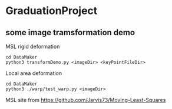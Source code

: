 # GraduationProject

## some image tramsformation demo

MSL rigid deformation
```
cd DataMaker
python3 transformDemo.py <imageDir> <keyPointFileDir>
```

Local area deformation
```
cd DataMaker
python3 ./warp/test_warp.py <imageDir>
```

MSL site from https://github.com/Jarvis73/Moving-Least-Squares